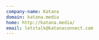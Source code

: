 ```yaml
---
company-name: Katana
domain: katana.media
home: http://katana.media/
email: letstalk@katanaconnect.com
---
```





